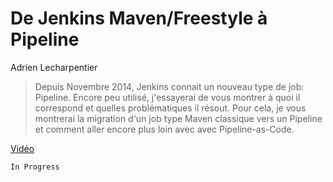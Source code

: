 # De Jenkins Maven/Freestyle à Pipeline

Adrien Lecharpentier

> Depuis Novembre 2014, Jenkins connait un nouveau type de job: Pipeline. Encore peu utilisé, j'essayerai de vous montrer à quoi il correspond et quelles problématiques il résout. Pour cela, je vous montrerai la migration d'un job type Maven classique vers un Pipeline et comment aller encore plus loin avec avec Pipeline-as-Code.

[Vidéo](https://www.youtube.com/watch?v=lLc1MY9Bpuk)

`In Progress`
